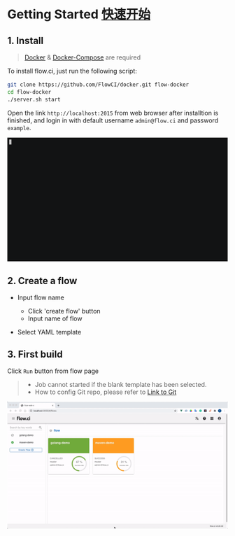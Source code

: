 # Getting Started [快速开始](./zh/start/index.md)

## 1. Install

> [Docker](https://docs.docker.com/install/) & [Docker-Compose](https://docs.docker.com/compose/install/) are required

To install flow.ci, just run the following script:

```bash
git clone https://github.com/FlowCI/docker.git flow-docker
cd flow-docker
./server.sh start
```

Open the link `http://localhost:2015` from web browser after installtion is finished, and login in with default username `admin@flow.ci` and password `example`.

![cmd](./src/start_server.gif)

## 2. Create a flow

- Input flow name
  - Click 'create flow' button
  - Input name of flow
  
- Select YAML template

## 3. First build

Click `Run` button from flow page

> - Job cannot started if the blank template has been selected.
> - How to config Git repo, please refer to [Link to Git](../git/index.md)

![start](./src/create_flow_and_build.gif)
